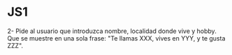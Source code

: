 # JS1
 
2- Pide al usuario que introduzca nombre, localidad donde vive y hobby. Que se muestre en una sola frase: "Te llamas XXX, vives en YYY, y te gusta ZZZ".
